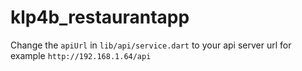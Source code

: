 # klp4b_restaurantapp

Change the `apiUrl` in `lib/api/service.dart` to your api server url for example `http://192.168.1.64/api`
